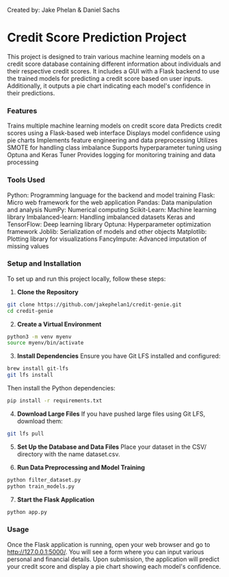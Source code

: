 Created by: Jake Phelan & Daniel Sachs


# Credit Score Prediction Project
This project is designed to train various machine learning models on a credit score database containing different information about individuals and their respective credit scores. It includes a GUI with a Flask backend to use the trained models for predicting a credit score based on user inputs. Additionally, it outputs a pie chart indicating each model's confidence in their predictions.

### Features
Trains multiple machine learning models on credit score data
Predicts credit scores using a Flask-based web interface
Displays model confidence using pie charts
Implements feature engineering and data preprocessing
Utilizes SMOTE for handling class imbalance
Supports hyperparameter tuning using Optuna and Keras Tuner
Provides logging for monitoring training and data processing

### Tools Used
Python: Programming language for the backend and model training
Flask: Micro web framework for the web application
Pandas: Data manipulation and analysis
NumPy: Numerical computing
Scikit-Learn: Machine learning library
Imbalanced-learn: Handling imbalanced datasets
Keras and TensorFlow: Deep learning library
Optuna: Hyperparameter optimization framework
Joblib: Serialization of models and other objects
Matplotlib: Plotting library for visualizations
FancyImpute: Advanced imputation of missing values

### Setup and Installation
To set up and run this project locally, follow these steps:

1. **Clone the Repository**

```bash
git clone https://github.com/jakephelan1/credit-genie.git
cd credit-genie
```

2. **Create a Virtual Environment**

```bash
python3 -m venv myenv
source myenv/bin/activate
```

3. **Install Dependencies**
Ensure you have Git LFS installed and configured:

```bash
brew install git-lfs
git lfs install
```

Then install the Python dependencies:

```bash
pip install -r requirements.txt
```

4. **Download Large Files**
If you have pushed large files using Git LFS, download them:

```bash
git lfs pull
```

5. **Set Up the Database and Data Files**
Place your dataset in the CSV/ directory with the name dataset.csv.

6. **Run Data Preprocessing and Model Training**

```bash
python filter_dataset.py
python train_models.py
```

7. **Start the Flask Application**

```bash
python app.py
```

### Usage
Once the Flask application is running, open your web browser and go to http://127.0.0.1:5000/. You will see a form where you can input various personal and financial details. Upon submission, the application will predict your credit score and display a pie chart showing each model's confidence.
